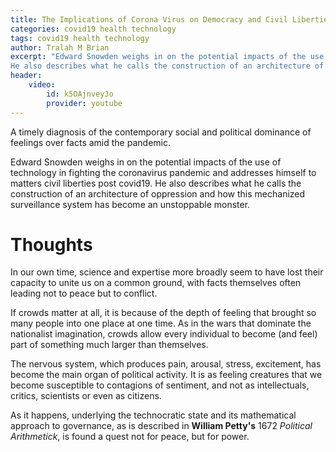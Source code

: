 ```yaml
---
title: The Implications of Corona Virus on Democracy and Civil Liberties
categories: covid19 health technology
tags: covid19 health technology
author: Tralah M Brian
excerpt: "Edward Snowden weighs in on the potential impacts of the use of technology in fighting the coronavirus pandemic and addresses himself to matters civil liberties post covid19.
He also describes what he calls the construction of an architecture of oppression and how this mechanized surveillance system has become an unstoppable monster."
header:
    video:
        id: k5OAjnveyJo
        provider: youtube
---
```



A timely diagnosis of the contemporary social and political dominance of feelings over facts amid the pandemic.

Edward Snowden weighs in on the potential impacts of the use of technology in fighting the coronavirus pandemic and addresses himself to matters civil liberties post covid19.
He also describes what he calls the construction of an architecture of oppression and how this mechanized surveillance system has become an unstoppable monster.

# Thoughts
In our own time, science and expertise more broadly seem to have lost their capacity to unite us on a common ground, with facts themselves often leading not to peace but to conflict.

If crowds matter at all, it is because of the depth of feeling that brought so many people into one place at one time.
As in the wars that dominate the nationalist imagination, crowds allow every individual to become (and feel) part of something much larger than themselves.

The nervous system, which produces pain, arousal, stress, excitement, has become the main organ of political activity.
It is as feeling creatures that we become susceptible to contagions of sentiment, and not as intellectuals, critics, scientists or even as citizens.

As it happens, underlying the technocratic state and its mathematical approach to governance, as is described in **William Petty's** 1672 *Political Arithmetick*,  is found a quest not for peace, but for power.


